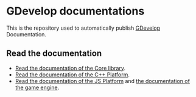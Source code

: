 # GDevelop documentations

This is the repository used to automatically publish [GDevelop](https://gdevelop-app.com) Documentation.

## Read the documentation

  * [Read the documentation of the Core library](https://docs.gdevelop-app.com/GDCore%20Documentation).
  * [Read the documentation of the C++ Platform](https://docs.gdevelop-app.com/GDCpp%20Documentation).
  * [Read the documentation of the JS Platform](https://docs.gdevelop-app.com/GDJS%20Documentation) and [the documentation of the game engine](https://docs.gdevelop-app.com/GDJS%20Runtime%20Documentation).

